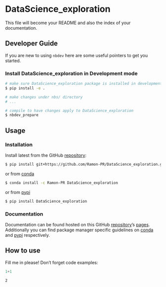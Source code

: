 # DataScience_exploration


<!-- WARNING: THIS FILE WAS AUTOGENERATED! DO NOT EDIT! -->

This file will become your README and also the index of your
documentation.

## Developer Guide

If you are new to using `nbdev` here are some useful pointers to get you
started.

### Install DataScience_exploration in Development mode

``` sh
# make sure DataScience_exploration package is installed in development mode
$ pip install -e .

# make changes under nbs/ directory
# ...

# compile to have changes apply to DataScience_exploration
$ nbdev_prepare
```

## Usage

### Installation

Install latest from the GitHub
[repository](https://github.com/Ramon-PR/DataScience_exploration):

``` sh
$ pip install git+https://github.com/Ramon-PR/DataScience_exploration.git
```

or from [conda](https://anaconda.org/Ramon-PR/DataScience_exploration)

``` sh
$ conda install -c Ramon-PR DataScience_exploration
```

or from [pypi](https://pypi.org/project/DataScience_exploration/)

``` sh
$ pip install DataScience_exploration
```

### Documentation

Documentation can be found hosted on this GitHub
[repository](https://github.com/Ramon-PR/DataScience_exploration)’s
[pages](https://Ramon-PR.github.io/DataScience_exploration/).
Additionally you can find package manager specific guidelines on
[conda](https://anaconda.org/Ramon-PR/DataScience_exploration) and
[pypi](https://pypi.org/project/DataScience_exploration/) respectively.

## How to use

Fill me in please! Don’t forget code examples:

``` python
1+1
```

    2
